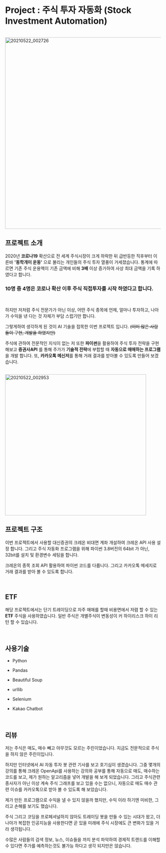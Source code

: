 # Project : 주식 투자 자동화 (Stock Investment Automation)

<br/>

<img width="619" alt="20210522_002726" src="https://user-images.githubusercontent.com/57824945/119161739-9b65d380-ba94-11eb-83ba-3fa6f9a882d0.png">

<br/>

## 프로젝트 소개

2020년 **코로나19** 확산으로 전 세계 주식시장이 크게 하락한 뒤 급반등한 직후부터 이른바 **'동학개미 운동'** 으로 불리는 개인들의 주식 투자 열풍이 거세졌습니다.
통계에 따르면 기존 주식 운용액이 기존 금액에 비해 **3배** 이상 증가하여 사상 최대 금액을 기록 하였다고 합니다.

### 10명 중 4명은 코로나 확산 이후 주식 직접투자를 시작 하였다고 합니다.

<br/>

하지만 저처럼 주식 전문가가 아닌 이상,  어떤 주식 종목에 언제, 얼마나 투자하고, 나아가 수익을 낸 다는 것 자체가 부담 스럽기만 합니다.

그렇게하여 생각하게 된 것이 AI 기술을 접목한 이번 프로젝트 입니다. ~~(이미 많은 사람들이 구현, 개발을 하였지만)~~

주식에 관하여 전문적인 지식이 없는 저 또한 **파이썬**을 활용하여 주식 투자 전략을 구현해보고 **증권사API**
를 통해 주가가 **기술적 전략**에 부합할 때 **자동으로 매매하는 프로그램**을 개발 합니다. 또, **카카오톡 메신저**를 통해 거래 결과를 받아볼 수 있도록 만들어 보겠습니다.

<br/>

<img width="456" alt="20210522_002953" src="https://user-images.githubusercontent.com/57824945/119161987-d6680700-ba94-11eb-9b16-ffcc6f871ce1.png">



<br/>

## 프로젝트 구조

이번 프로젝트에서 사용할 대신증권의 크레온 비대면 계좌 개설하여 크레온 API 사용 설정 합니다.
그리고 주식 자동화 프로그램을 위해 파이썬 3.8버전의 64bit 가 아닌, 32bit를 설치 및 환경변수 세팅을 합니다.

크레온의 종목 조회 API 활용하여 파이썬 코드를 다룹니다.
그리고 카카오톡 메세지로 거래 결과를 받아 볼 수 있도록 합니다.

<br/>

## ETF

해당 프로젝트에서는 단기 트레이딩으로 자주 매매를 할때 비용면에서 저렴 할 수 있는 **ETF** 주식을 사용하였습니다.
일반 주식은 개별주식이 변동성이 커 하이리스크 하이 리턴 할 수 있습니다.

<br/>

## 사용기술

- Python

- Pandas

- Beautiful Soup

- urllib

- Selenium

- Kakao Chatbot

<br/>

## 리뷰

저는 주식은 매도, 매수 빼고 아무것도 모르는 주린이었습니다. 지금도 전문적으로 주식을 하지 않은 주린이입니다. 

하지만 인터넷에서 AI 자동 투자 봇 관련 기사를 보고  호기심이 생겼습니다.
그중 몇개의 강의를 통해 크레온 OpenApi를 사용하는 강의와 공부를 통해 자동으로 매도, 매수하는 코드를 보고, 제가 원하는 알고리즘을 넣어
개발을 해 보게 되었습니다.
그리고 주식관련 종사자가 아닌 이상 계속 주식 그래프를 보고 있을 수는 없으니, 자동으로 매도 매수 관련 이슈를 카카오톡으로 받아 볼 수 있도록 해 보았습니다.

제가 만든 프로그램으로 수익을 낼 수 있지 않을까 했지만, 수익 이라 하기엔 미비한, 그리고 손해를 보기도 했습니다.

주식 그리고 코딩을 프로페셔널하지 않아도 트레이딩 봇을 만들 수 있는 시대가 왔고, 더 나아가 복잡한 인공지능을 사용한다면 곧 있을 미래에 주식 시장에도
큰 변화가 있을 거라 생각됩니다.

수많은 사람들의 검색 정보, 뉴스, 이슈들을 까지 분석 파악하여 경제적 트렌드를 이해할 수 있다면 주가를 예측하는것도 불가능 하다고 생각 되지만은 않습니다.
